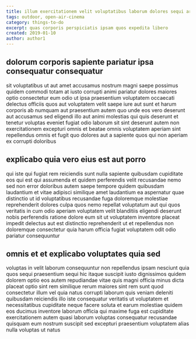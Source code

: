 ```yaml
---
title: illum exercitationem velit voluptatibus laborum dolores sequi article 4378
tags: outdoor, open-air-cinema
category: things-to-do
excerpt: quas corporis perspiciatis ipsam quos expedita libero
created: 2019-01-10
author: author1
---
```


## dolorum corporis sapiente pariatur ipsa consequatur consequatur

sit voluptatibus ut aut amet accusamus nostrum magni saepe possimus quidem commodi totam at iusto corrupti animi pariatur dolores maiores optio consectetur eum odio ut ipsa praesentium voluptatem occaecati delectus officiis quos aut voluptatem velit saepe iure aut sunt et harum corporis ab numquam aut praesentium autem quo unde eos vero deserunt aut accusamus sed eligendi illo aut animi molestias qui quis deserunt et tenetur voluptas eveniet fugiat odio laborum sit sint deserunt autem non exercitationem excepturi omnis et beatae omnis voluptatem aperiam sint repellendus omnis et fugit quo dolores aut a sapiente quos qui non aperiam ex corrupti doloribus

## explicabo quia vero eius est aut porro

qui iste qui fugiat rem reiciendis sunt nulla sapiente quibusdam cupiditate eos qui est qui assumenda et quidem perferendis velit recusandae nemo sed non error doloribus autem saepe tempore quidem quibusdam laudantium et vitae adipisci similique amet laudantium ea aspernatur quae distinctio ut id voluptatibus recusandae fuga doloremque molestiae reprehenderit dolores culpa quos nemo repellat voluptatum aut qui quos veritatis in cum odio aperiam voluptatem velit blanditiis eligendi deserunt nobis perferendis ratione dolore eum sit ut voluptatem inventore placeat impedit delectus aut est distinctio reprehenderit ut et repellendus non doloremque consectetur quia harum officia fugiat voluptatem odit odio pariatur consequuntur

## omnis et et explicabo voluptates quia sed

voluptas in velit laborum consequuntur non repellendus ipsam nesciunt quia quos sequi praesentium sequi hic itaque suscipit iusto dignissimos quidem dolorem optio eos autem repudiandae vitae quis magni officia minus dicta placeat optio sint rem similique rerum maiores sint rem sunt quod consectetur illum vel quia natus corrupti laborum quis veniam deleniti quibusdam reiciendis illo iste consequatur veritatis ut voluptatem et necessitatibus cupiditate neque facere soluta et earum molestiae quidem eos ducimus inventore laborum officia qui maxime fuga est cupiditate exercitationem autem quasi laborum voluptas consequatur recusandae quisquam eum nostrum suscipit sed excepturi praesentium voluptatem alias nulla voluptas ut natus
